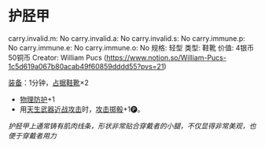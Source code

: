 # 护胫甲

carry.invalid.m: No
carry.invalid.a: No
carry.invalid.s: No
carry.immune.p: No
carry.immune.e: No
carry.immune.o: No
规格: 轻型
类型: 鞋靴
价值: 4银币50铜币
Creator: William Pucs (https://www.notion.so/William-Pucs-1c5d619a067b80acab49f60859dddd55?pvs=21)

<aside>

[装备](https://www.notion.so/1b3d619a067b80f99057fe3412922dd5?pvs=21)：1分钟，[占据](https://www.notion.so/1b3d619a067b8021ba8fe7cef8b96857?pvs=21)[鞋靴](https://www.notion.so/1b3d619a067b808c8c4fe1a5246a656b?pvs=21)×2

- [物理防护](https://www.notion.so/1b3d619a067b80c19591fe2842823469?pvs=21)+1
- 用[天生武器](https://www.notion.so/1b3d619a067b8074bdb4e62b06caebf6?pvs=21)[近战攻击](https://www.notion.so/1b4d619a067b80eda8b0facbba0c7b1a?pvs=21)时，[攻击掷骰](https://www.notion.so/1b4d619a067b80299a42f43fa6c00c03?pvs=21)+1🅟。
</aside>

*护胫甲上通常铸有肌肉线条，形状非常贴合穿戴者的小腿，不仅显得非常美观，也便于穿戴者用力*